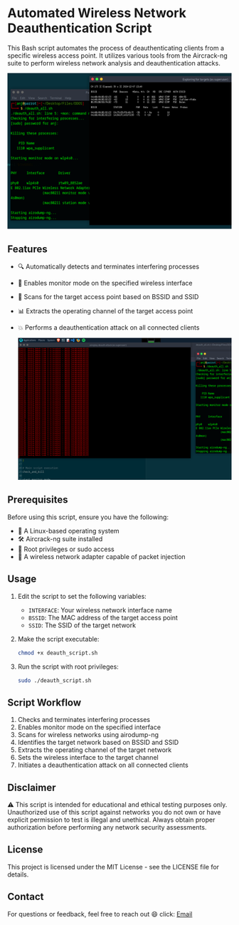 
# Automated Wireless Network Deauthentication Script

This Bash script automates the process of deauthenticating clients from a specific wireless access point. It utilizes various tools from the Aircrack-ng suite to perform wireless network analysis and deauthentication attacks.

![ ](https://github.com/adithyanraj03/Automated-Wifi-DDOS-Script/blob/main/data/Screenshot%20at%202024-12-07%2013-40-50.png)

## Features

- 🔍 Automatically detects and terminates interfering processes
- 📡 Enables monitor mode on the specified wireless interface
- 🎯 Scans for the target access point based on BSSID and SSID
- 📊 Extracts the operating channel of the target access point
- 💥 Performs a deauthentication attack on all connected clients

  ![ ](https://github.com/adithyanraj03/Automated-Wifi-DDOS-Script/blob/main/data/Screenshot%20at%202024-12-07%2013-41-35.png)
## Prerequisites

Before using this script, ensure you have the following:

- 🐧 A Linux-based operating system
- 🛠️ Aircrack-ng suite installed
- 🔑 Root privileges or sudo access
- 📶 A wireless network adapter capable of packet injection

## Usage

1. Edit the script to set the following variables:
   - `INTERFACE`: Your wireless network interface name
   - `BSSID`: The MAC address of the target access point
   - `SSID`: The SSID of the target network

2. Make the script executable:
   ```bash
   chmod +x deauth_script.sh
   ```

3. Run the script with root privileges:
   ```bash
   sudo ./deauth_script.sh
   ```

## Script Workflow

1. Checks and terminates interfering processes
2. Enables monitor mode on the specified interface
3. Scans for wireless networks using airodump-ng
4. Identifies the target network based on BSSID and SSID
5. Extracts the operating channel of the target network
6. Sets the wireless interface to the target channel
7. Initiates a deauthentication attack on all connected clients

## Disclaimer

⚠️ This script is intended for educational and ethical testing purposes only. Unauthorized use of this script against networks you do not own or have explicit permission to test is illegal and unethical. Always obtain proper authorization before performing any network security assessments.


## License

This project is licensed under the MIT License - see the LICENSE file for details.

## Contact

For questions or feedback, feel free to reach out 😄 click: [Email](https://mail.google.com/mail/?view=cm&fs=1&to=adithyanraj03@gmail.com&su=Git%20Task%20Automation%20Tool&body=Hello%20Developer%20Adithya,%0A%0AI%20came%20across%20your%20Git%20repository%20for%20the%20Git%20Task%20Automation%20Tool%20and%20wanted%20to%20reach%20out.%0A%0AI'm%20interested%20in%20discussing%20some%20ideas.%0A%0ABest,%0A[Your%20Name]
)
